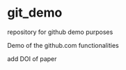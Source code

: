 # git_demo
repository for github demo purposes

Demo of the github.com functionalities

add DOI of paper
